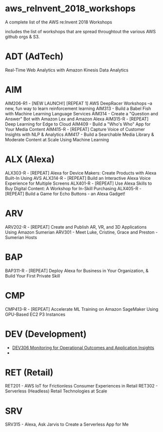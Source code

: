 # aws_reInvent_2018_workshops
A complete list of the AWS re:Invent 2018 Workshops

includes the list of workshops that are spread throughtout the various AWS github orgs & S3.

# ADT (AdTech)
Real-Time Web Analytics with Amazon Kinesis Data Analytics


# AIM
AIM206-R1 - [NEW LAUNCH!] [REPEAT 1] AWS DeepRacer Workshops –a new, fun way to learn reinforcement learning
AIM313 - Build a Babel Fish with Machine Learning Language Services
AIM314 - Create a "Question and Answer" Bot with Amazon Lex and Amazon Alexa
AIM315-R - [REPEAT] Deep Learning for Edge to Cloud
AIM409 - Build a "Who's Who" App for Your Media Content
AIM415-R - [REPEAT] Capture Voice of Customer Insights with NLP & Analytics
AIM417 - Build a Searchable Media Library & Moderate Content at Scale Using Machine Learning



# ALX (Alexa)
ALX303-R - [REPEAT] Alexa for Device Makers: Create Products with Alexa Built-In Using AVS
ALX314-R - [REPEAT] Build an Interactive Alexa Voice Experience for Multiple Screens
ALX401-R - [REPEAT] Use Alexa Skills to Buy Digital Content: A Workshop for In-Skill Purchasing
ALX405-R - [REPEAT] Build a Game for Echo Buttons - an Alexa Gadget!


# ARV
ARV202-R - [REPEAT] Create and Publish AR, VR, and 3D Applications Using Amazon Sumerian
ARV301 - Meet Luke, Cristine, Grace and Preston - Sumerian Hosts

# BAP
BAP311-R - [REPEAT] Deploy Alexa for Business in Your Organization, & Build Your First Private Skill


# CMP
CMP413-R - [REPEAT] Accelerate ML Training on Amazon SageMaker Using GPU-Based EC2 P3 Instances

# DEV (Development)
* [DEV306 Monitoring for Operational Outcomes and Application Insights](https://s3-us-west-2.amazonaws.com/aws-well-architected-labs/Operations/DEV306CloudWatch.html)
* 

# RET (Retail)
RET201 - AWS IoT for Frictionless Consumer Experiences in Retail
RET302 - Serverless (Headless) Retail Technologies at Scale

# SRV
SRV315 - Alexa, Ask Jarvis to Create a Serverless App for Me



